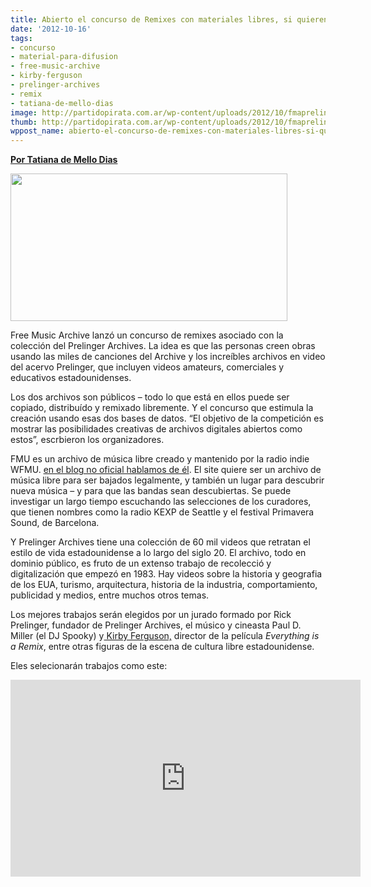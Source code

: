 ```yaml
---
title: Abierto el concurso de Remixes con materiales libres, si quieren participar!
date: '2012-10-16'
tags:
- concurso
- material-para-difusion
- free-music-archive
- kirby-ferguson
- prelinger-archives
- remix
- tatiana-de-mello-dias
image: http://partidopirata.com.ar/wp-content/uploads/2012/10/fmaprelinger.jpg
thumb: http://partidopirata.com.ar/wp-content/uploads/2012/10/fmaprelinger-150x150.jpg
wppost_name: abierto-el-concurso-de-remixes-con-materiales-libres-si-quieren-participar
---
```


<strong><a href="http://blogs.estadao.com.br/tatiana-dias/novas-musicas-velhos-videos-e-um-festival-de-remix/" target="_blank">Por Tatiana de Mello Dias</a></strong>

<a href="http://partidopirata.com.ar/wp-content/uploads/2012/10/fmaprelinger.jpg"><img class="aligncenter size-full wp-image-6878" title="fmaprelinger" src="http://partidopirata.com.ar/wp-content/uploads/2012/10/fmaprelinger.jpg" alt="" width="443" height="236" /></a>

Free Music Archive lanzó un concurso de remixes asociado con la colección del Prelinger Archives. La idea es que las personas creen obras usando las miles de canciones del Archive y los increíbles archivos en video del acervo Prelinger, que incluyen videos amateurs, comerciales y educativos estadounidenses.

Los dos archivos son públicos – todo lo que está en ellos puede ser copiado, distribuído y remixado libremente. Y el concurso que estimula la creación usando esas dos bases de datos. “El objetivo de la competición es mostrar las posibilidades creativas de archivos digitales abiertos como estos”, escrbieron los organizadores.

FMU es un archivo de música libre creado y mantenido por la radio indie WFMU. <a href="http://partido-pirata.blogspot.com/2010/09/necesitamos-estar-dispuestos.html" target="_blank">en el blog no oficial hablamos de él</a>. El site quiere ser un archivo de música libre para ser bajados legalmente, y también un lugar para descubrir nueva música – y para que las bandas sean descubiertas. Se puede investigar un largo tiempo escuchando las selecciones de los curadores, que tienen nombres como la radio KEXP de Seattle y el festival Primavera Sound, de Barcelona.

Y Prelinger Archives tiene una colección de 60 mil videos que retratan el estilo de vida estadounidense a lo largo del siglo 20. El archivo, todo en dominio público, es fruto de un extenso trabajo de recolecció y digitalización que empezó en 1983. Hay videos sobre la historia y geografia de los EUA, turismo, arquitectura, historia de la industria, comportamiento, publicidad y medios, entre muchos otros temas.

Los mejores trabajos serán elegidos por un jurado formado por Rick Prelinger, fundador de Prelinger Archives, el músico y cineasta Paul D. Miller (el DJ Spooky) y<a href="http://partidopirata.com.ar/6671/todos-plagiamos-inclusive-bob-dylan-kirby-ferguson"> Kirby Ferguson,</a> director de la película <em>Everything is a Remix</em>, entre otras figuras de la escena de cultura libre estadounidense.

Eles selecionarán trabajos como este:

<center>
<iframe src="http://www.youtube.com/embed/dHLKpd08lG4" frameborder="0" width="560" height="315"></iframe></center>
